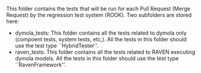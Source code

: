 This folder contains the tests that will be run for each Pull Request (Merge Request) by
the regression test system (ROOK). Two subfolders are stored here:
- dymola_tests: This folder contains all the tests related to dymola only (compoent tests, system tests, etc,).  All the tests in this folder should use the test type ``HybridTester''.
- raven_tests: This folder contains all the tests related to RAVEN executing dymola models. All the tests in this folder should use the test type ``RavenFramework''.
